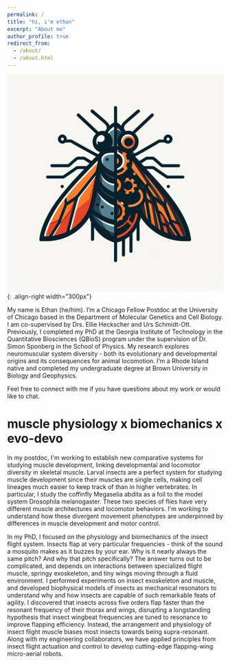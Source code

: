 ```yaml
---
permalink: /
title: "hi, i'm ethan"
excerpt: "About me"
author_profile: true
redirect_from: 
  - /about/
  - /about.html
---
```


![](/images/home_image.png){: .align-right width="300px"}

My name is Ethan (he/him). I’m a Chicago Fellow Postdoc at the University of Chicago based in the Department of Molecular Genetics and Cell Biology. I am co-supervised by Drs. Ellie Heckscher and Urs Schmidt-Ott. Previously, I completed my PhD at the Georgia Institute of Technology in the Quantitative Biosciences (QBioS) program under the supervision of Dr. Simon Sponberg in the School of Physics. My research explores neuromuscular system diversity - both its evolutionary and developmental origins and its consequences for animal locomotion. I’m a Rhode Island native and completed my undergraduate degree at Brown University in Biology and Geophysics.

Feel free to connect with me if you have questions about my work or would like to chat.

muscle physiology x biomechanics x evo-devo
======
In my postdoc, I'm working to establish new comparative systems for studying muscle development, linking developmental and locomotor diversity in skeletal muscle. Larval insects are a perfect system for studying muscle development since their muscles are single cells, making cell lineages much easier to keep track of than in higher vertebrates. In particular, I study the coffinfly Megaselia abdita as a foil to the model system Drosophila melanogaster. These two species of flies have very different muscle architectures and locomotor behaviors. I'm working to understand how these divergent movement phenotypes are underpinned by differences in muscle development and motor control.

In my PhD, I focused on the physiology and biomechanics of the insect flight system. Insects flap at very particular frequencies - think of the sound a mosquito makes as it buzzes by your ear. Why is it nearly always the same pitch? And why that pitch specifically? The answer turns out to be complicated, and depends on interactions between specialized flight muscle, springy exoskeleton, and tiny wings moving through a fluid environment. I performed experiments on insect exoskeleton and muscle, and developed biophysical models of insects as mechanical resonators to understand why and how insects are capable of such remarkable feats of agility. I discovered that insects across five orders flap faster than the resonant frequency of their thorax and wings, disrupting a longstanding hypothesis that insect wingbeat frequencies are tuned to resonance to improve flapping efficiency. Instead, the arrangement and physiology of insect flight muscle biases most insects towards being supra-resonant. Along with my engineering collaborators, we have applied principles from insect flight actuation and control to develop cutting-edge flapping-wing micro-aerial robots.
